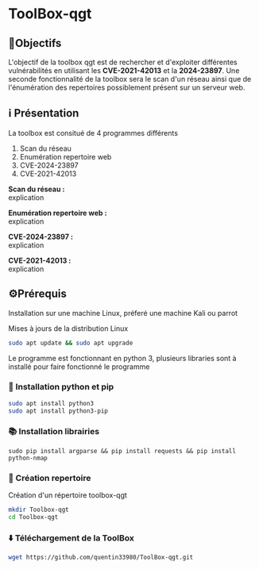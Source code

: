# ToolBox-qgt

## 🎯Objectifs 

L'objectif de la toolbox qgt est de rechercher et d'exploiter différentes vulnérabilités en utilisant les <strong>CVE-2021-42013</strong> et la <strong>2024-23897</strong>. Une seconde fonctionnalité de la toolbox sera le scan d'un réseau ainsi que de l'énumération des repertoires possiblement présent sur un serveur web.

## ℹ️ Présentation 
La toolbox est consitué de 4 programmes différents 
<ol>
  <li>Scan du réseau</li>
  <li>Enumération repertoire web </li>
  <li>CVE-2024-23897</li>
  <li>CVE-2021-42013 </li>
</ol>

<strong>Scan du réseau : </strong> <br> explication

<strong>Enumération repertoire web : </strong> <br> explication

<strong>CVE-2024-23897 : </strong> <br> explication

<strong>CVE-2021-42013 : </strong> <br>explication 

## ⚙️Prérequis
Installation sur une machine Linux, préferé une machine Kali ou parrot

Mises à jours de la distribution Linux 

```bash
sudo apt update && sudo apt upgrade
```

Le programme est fonctionnant en python 3, plusieurs libraries sont à installé pour faire fonctionné le programme 

### 🐍 Installation python et pip

```bash
sudo apt install python3 
sudo apt install python3-pip
```

### 📚 Installation librairies 

```pip
sudo pip install argparse && pip install requests && pip install python-nmap
```

### 📂 Création repertoire 
Création d'un répertoire toolbox-qgt
```bash
mkdir Toolbox-qgt 
cd Toolbox-qgt
```
### ⬇️ Téléchargement de la ToolBox 
```bash
wget https://github.com/quentin33980/ToolBox-qgt.git
```

